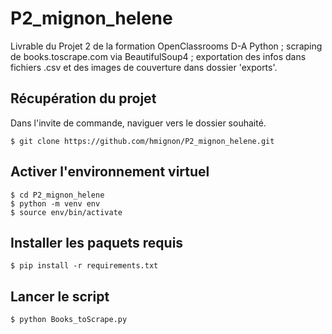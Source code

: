 # P2_mignon_helene
Livrable du Projet 2 de la formation OpenClassrooms D-A Python ; scraping de books.toscrape.com via BeautifulSoup4 ; exportation des infos dans fichiers .csv et des images de couverture dans dossier 'exports'.

## Récupération du projet
Dans l'invite de commande, naviguer vers le dossier souhaité.

    $ git clone https://github.com/hmignon/P2_mignon_helene.git

## Activer l'environnement virtuel
    $ cd P2_mignon_helene 
    $ python -m venv env 
    $ source env/bin/activate

## Installer les paquets requis
    $ pip install -r requirements.txt

## Lancer le script
    $ python Books_toScrape.py
    